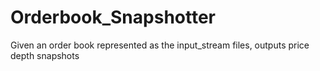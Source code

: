 # Orderbook_Snapshotter
Given an order book represented as the input_stream files, outputs price depth snapshots

